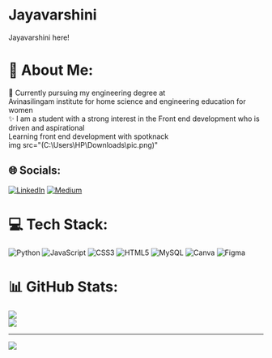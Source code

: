 # Jayavarshini
Jayavarshini here!
# 💫 About Me:
📖 Currently pursuing my engineering degree at<br> Avinasilingam institute for home science and engineering education for women <br>✨ I am a student with a strong interest in the Front end development who is driven and aspirational <br> Learning front end development with spotknack<br>
img src="(C:\Users\HP\Downloads\pic.png)"

## 🌐 Socials:
[![LinkedIn](https://img.shields.io/badge/LinkedIn-%230077B5.svg?logo=linkedin&logoColor=white)](https://linkedin.com/in/Jayavarshini) [![Medium](https://img.shields.io/badge/Medium-12100E?logo=medium&logoColor=white)](https://medium.com/@Jayavarshini) 

# 💻 Tech Stack:
![Python](https://img.shields.io/badge/python-3670A0?style=for-the-badge&logo=python&logoColor=ffdd54) ![JavaScript](https://img.shields.io/badge/javascript-%23323330.svg?style=for-the-badge&logo=javascript&logoColor=%23F7DF1E) ![CSS3](https://img.shields.io/badge/css3-%231572B6.svg?style=for-the-badge&logo=css3&logoColor=white) ![HTML5](https://img.shields.io/badge/html5-%23E34F26.svg?style=for-the-badge&logo=html5&logoColor=white) ![MySQL](https://img.shields.io/badge/mysql-4479A1.svg?style=for-the-badge&logo=mysql&logoColor=white) ![Canva](https://img.shields.io/badge/Canva-%2300C4CC.svg?style=for-the-badge&logo=Canva&logoColor=white) ![Figma](https://img.shields.io/badge/figma-%23F24E1E.svg?style=for-the-badge&logo=figma&logoColor=white)
# 📊 GitHub Stats:
![](https://github-readme-stats.vercel.app/api?username=Jayavarshini&theme=radical&hide_border=true&include_all_commits=false&count_private=false)<br/>
![](https://github-readme-streak-stats.herokuapp.com/?user=Jayavarshini&theme=radical&hide_border=true)<br/>

---
[![](https://visitcount.itsvg.in/api?id=Jayavarshini&icon=0&color=0)](https://visitcount.itsvg.in)

